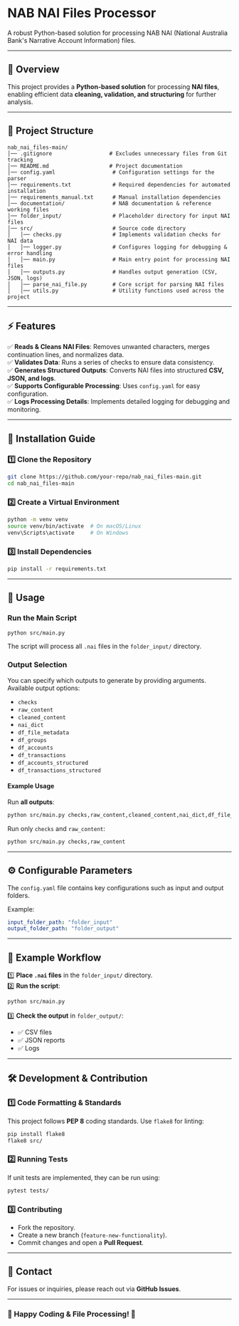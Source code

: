 # **NAB NAI Files Processor**  
A robust Python-based solution for processing NAB NAI (National Australia Bank's Narrative Account Information) files.

---

## **📌 Overview**
This project provides a **Python-based solution** for processing **NAI files**, enabling efficient data **cleaning, validation, and structuring** for further analysis.

---

## **📂 Project Structure**
```
nab_nai_files-main/
│── .gitignore                  # Excludes unnecessary files from Git tracking
│── README.md                   # Project documentation
│── config.yaml                  # Configuration settings for the parser
│── requirements.txt             # Required dependencies for automated installation
│── requirements_manual.txt      # Manual installation dependencies
│── documentation/               # NAB documentation & reference working files
│── folder_input/                # Placeholder directory for input NAI files
│── src/                         # Source code directory
│   │── checks.py                # Implements validation checks for NAI data
│   │── logger.py                # Configures logging for debugging & error handling
│   │── main.py                  # Main entry point for processing NAI files
│   │── outputs.py               # Handles output generation (CSV, JSON, logs)
│   │── parse_nai_file.py        # Core script for parsing NAI files
│   │── utils.py                 # Utility functions used across the project
```

---

## **⚡ Features**
✅ **Reads & Cleans NAI Files**: Removes unwanted characters, merges continuation lines, and normalizes data.  
✅ **Validates Data**: Runs a series of checks to ensure data consistency.  
✅ **Generates Structured Outputs**: Converts NAI files into structured **CSV, JSON, and logs**.  
✅ **Supports Configurable Processing**: Uses `config.yaml` for easy configuration.  
✅ **Logs Processing Details**: Implements detailed logging for debugging and monitoring.  

---

## **🔧 Installation Guide**

### **1️⃣ Clone the Repository**
```bash
git clone https://github.com/your-repo/nab_nai_files-main.git
cd nab_nai_files-main
```

### **2️⃣ Create a Virtual Environment**
```bash
python -m venv venv
source venv/bin/activate  # On macOS/Linux
venv\Scripts\activate     # On Windows
```

### **3️⃣ Install Dependencies**
```bash
pip install -r requirements.txt
```

---

## **🚀 Usage**
### **Run the Main Script**
```bash
python src/main.py
```
The script will process all `.nai` files in the `folder_input/` directory.

### **Output Selection**
You can specify which outputs to generate by providing arguments. Available output options:
- `checks`
- `raw_content`
- `cleaned_content`
- `nai_dict`
- `df_file_metadata`
- `df_groups`
- `df_accounts`
- `df_transactions`
- `df_accounts_structured`
- `df_transactions_structured`

#### **Example Usage**
Run **all outputs**:
```bash
python src/main.py checks,raw_content,cleaned_content,nai_dict,df_file_metadata,df_groups,df_accounts,df_transactions,df_accounts_structured,df_transactions_structured
```
Run only `checks` and `raw_content`:
```bash
python src/main.py checks,raw_content
```

---

## **⚙️ Configurable Parameters**
The `config.yaml` file contains key configurations such as input and output folders.

Example:
```yaml
input_folder_path: "folder_input"
output_folder_path: "folder_output"
```

---

## **📝 Example Workflow**
1️⃣ **Place `.nai` files** in the `folder_input/` directory.  
2️⃣ **Run the script**:
   ```bash
   python src/main.py
   ```
3️⃣ **Check the output** in `folder_output/`:
   - ✅ CSV files  
   - ✅ JSON reports  
   - ✅ Logs  

---

## **🛠 Development & Contribution**
### **1️⃣ Code Formatting & Standards**
This project follows **PEP 8** coding standards. Use `flake8` for linting:
```bash
pip install flake8
flake8 src/
```

### **2️⃣ Running Tests**
If unit tests are implemented, they can be run using:
```bash
pytest tests/
```

### **3️⃣ Contributing**
- Fork the repository.  
- Create a new branch (`feature-new-functionality`).  
- Commit changes and open a **Pull Request**.  

---

## **📧 Contact**
For issues or inquiries, please reach out via **GitHub Issues**.

---

### **🚀 Happy Coding & File Processing! 🎯**
